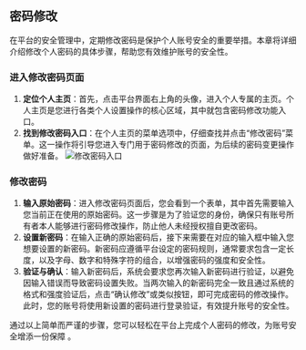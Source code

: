 ## 密码修改

在平台的安全管理中，定期修改密码是保护个人账号安全的重要举措。本章将详细介绍修改个人密码的具体步骤，帮助您有效维护账号的安全性。

### 进入修改密码页面

1. **定位个人主页**：首先，点击平台界面右上角的头像，进入个人专属的主页。个人主页是您进行各类个人设置操作的核心区域，其中就包含密码修改功能入口。
2. **找到修改密码入口**：在个人主页的菜单选项中，仔细查找并点击“修改密码”菜单。这一操作将引导您进入专门用于密码修改的页面，为后续的密码变更操作做好准备。
   ![修改密码入口](/portal/personal-password.png)

### 修改密码

1. **输入原始密码**：进入修改密码页面后，您会看到一个表单，其中首先需要输入您当前正在使用的原始密码。这一步骤是为了验证您的身份，确保只有账号所有者本人能够进行密码修改操作，防止他人未经授权擅自更改密码。
2. **设置新密码**：在输入正确的原始密码后，接下来需要在对应的输入框中输入您想要设置的新密码。新密码应遵循平台设定的密码规则，通常要求包含一定长度，以及字母、数字和特殊字符的组合，以增强密码的强度和安全性。
3. **验证与确认**：输入新密码后，系统会要求您再次输入新密码进行验证，以避免因输入错误而导致密码设置失败。当两次输入的新密码完全一致且通过系统的格式和强度验证后，点击“确认修改”或类似按钮，即可完成密码的修改操作。此时，您的账号将使用新设置的密码进行登录验证，有效提升账号的安全性。

通过以上简单而严谨的步骤，您可以轻松在平台上完成个人密码的修改，为账号安全增添一份保障 。
